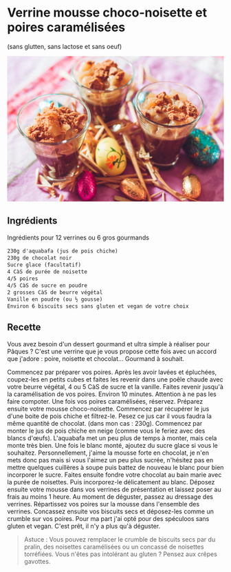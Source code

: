 # Verrine mousse choco-noisette et poires caramélisées
(sans glutten, sans lactose et sans oeuf)  

![](../img/mousse-choconoisette-et-poires-caramlises1.jpg)

## Ingrédients
Ingrédients pour 12 verrines ou 6 gros gourmands

    230g d'aquabafa (jus de pois chiche)
    230g de chocolat noir
    Sucre glace (facultatif)
    4 CàS de purée de noisette
    4/5 poires
    4/5 CàS de sucre en poudre
    2 grosses CàS de beurre végétal
    Vanille en poudre (ou ½ gousse)
    Environ 6 biscuits secs sans gluten et vegan de votre choix

## Recette
Vous avez besoin d'un dessert gourmand et ultra simple à réaliser pour Pâques ? C'est une verrine que je vous propose cette fois avec un accord que j'adore : poire, noisette et chocolat… Gourmand à souhait.  

Commencez par préparer vos poires. Après les avoir lavées et épluchées, coupez-les en petits cubes et faites les revenir dans une poêle chaude avec votre beurre végétal, 4 ou 5 CàS de sucre et la vanille. Faites revenir jusqu'à la caramélisation de vos poires. Environ 10 minutes. Attention à ne pas les faire compoter. Une fois vos poires caramélisées, réservez.
Préparez ensuite votre mousse choco-noisette.
Commencez par récupérer le jus d'une boite de pois chiche et filtrez-le. Pesez ce jus car il vous faudra la même quantité de chocolat. (dans mon cas : 230g).
Commencez par monter le jus de pois chiche en neige (comme vous le feriez avec des blancs d'œufs). L'aquabafa met un peu plus de temps à monter, mais cela monte très bien. Une fois le blanc monté, ajoutez du sucre glace si vous le souhaitez. Personnellement, j'aime la mousse forte en chocolat, je n'en mets donc pas mais si vous l'aimez un peu plus sucrée, n'hésitez pas en mettre quelques cuillères à soupe puis battez de nouveau le blanc pour bien incorporer le sucre.
Faites ensuite fondre votre chocolat au bain marie avec la purée de noisettes. Puis incorporez-le délicatement au blanc. Déposez ensuite votre mousse dans vos verrines de présentation et laissez poser au frais au moins 1 heure.
Au moment de déguster, passez au dressage des verrines. Répartissez vos poires sur la mousse dans l'ensemble des verrines. Concassez ensuite vos biscuits secs et déposez-les comme un crumble sur vos poires. Pour ma part j'ai opté pour des spéculoos sans gluten et vegan.
C'est prêt, il n'y a plus qu'à déguster.

> Astuce : Vous pouvez remplacer le crumble de biscuits secs par du pralin, des noisettes caramélisées ou un concassé de noisettes torréfiées. Vous n'êtes pas intolérant au gluten ? Pensez aux crêpes gavottes.
